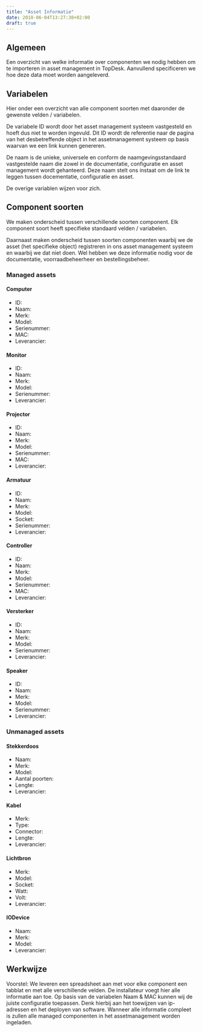 ```yaml
---
title: "Asset Informatie"
date: 2018-06-04T13:27:38+02:00
draft: true
---
```


## Algemeen
Een overzicht van welke informatie over componenten we nodig hebben om te importeren in asset management in TopDesk. Aanvullend specificeren we hoe deze data moet worden aangeleverd. 

## Variabelen 

Hier onder een overzicht van alle component soorten met daaronder de gewenste velden / variabelen.

De variabele ID wordt door het asset management systeem vastgesteld en hoeft dus niet te worden ingevuld. Dit ID wordt de referentie naar de pagina van het desbetreffende object in het assetmanagement systeem op basis waarvan we een link kunnen genereren. 

De naam is de unieke, universele en conform de naamgevingsstandaard vastgestelde naam die zowel in de documentatie, configuratie en asset management wordt gehanteerd. Deze naam stelt ons instaat om de link te leggen tussen docementatie, configuratie en asset.

De overige variablen wijzen voor zich. 


## Component soorten

We maken onderscheid tussen verschillende soorten component. Elk component soort heeft specifieke standaard velden / variabelen.

Daarnaast maken onderscheid tussen soorten componenten waarbij we de asset (het specifieke object) registreren in ons asset management systeem en waarbij we dat niet doen. Wel hebben we deze informatie nodig voor de documentatie, voorraadbeheerheer en bestellingsbeheer. 

### Managed assets

#### Computer
* ID:
* Naam: 
* Merk: 
* Model: 
* Serienummer: 
* MAC: 
* Leverancier: 

#### Monitor
* ID:
* Naam: 
* Merk: 
* Model: 
* Serienummer: 
* Leverancier:

#### Projector
* ID:
* Naam: 
* Merk: 
* Model: 
* Serienummer: 
* MAC: 
* Leverancier:

#### Armatuur
* ID:
* Naam: 
* Merk: 
* Model: 
* Socket: 
* Serienummer: 
* Leverancier:

#### Controller
* ID:
* Naam: 
* Merk: 
* Model: 
* Serienummer: 
* MAC: 
* Leverancier:

#### Versterker
* ID:
* Naam: 
* Merk: 
* Model: 
* Serienummer: 
* Leverancier:

#### Speaker
* ID:
* Naam: 
* Merk: 
* Model: 
* Serienummer: 
* Leverancier:

### Unmanaged assets

#### Stekkerdoos
* Naam: 
* Merk: 
* Model: 
* Aantal poorten:
* Lengte:
* Leverancier:

#### Kabel 
* Merk: 
* Type: 
* Connector: 
* Lengte:
* Leverancier:

#### Lichtbron
* Merk: 
* Model: 
* Socket:
* Watt:
* Volt: 
* Leverancier:

#### IODevice 
* Naam: 
* Merk: 
* Model: 
* Leverancier:

## Werkwijze
Voorstel:
We leveren een spreadsheet aan met voor elke component een tabblat en met alle verschillende velden. De installateur voegt hier alle informatie aan toe. Op basis van de variabelen Naam & MAC kunnen wij de juiste configuratie toepassen. Denk hierbij aan het toewijzen van ip-adressen en het deployen van software. Wanneer alle informatie compleet is zullen alle managed componenten in het assetmanagement worden ingeladen. 